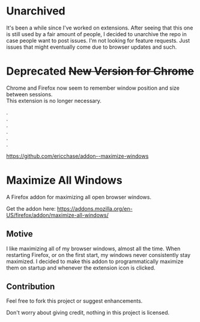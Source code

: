 # Unarchived
It's been a while since I've worked on extensions.
After seeing that this one is still used by a fair amount of people, I decided to unarchive the repo in case people want to post issues.
I'm not looking for feature requests. Just issues that might eventually come due to browser updates and such.



# Deprecated ~~New Version for Chrome~~
Chrome and Firefox now seem to remember window position and size between sessions.  
This extension is no longer necessary.


.  
.  
.  
.  
.  
.  

https://github.com/ericchase/addon--maximize-windows



# Maximize All Windows

A Firefox addon for maximizing all open browser windows.

Get the addon here: https://addons.mozilla.org/en-US/firefox/addon/maximize-all-windows/

## Motive

I like maximizing all of my browser windows, almost all the time. When restarting Firefox, or on the first start, my windows never consistently stay maximized. I decided to make this addon to programmatically maximize them on startup and whenever the extension icon is clicked.

## Contribution

Feel free to fork this project or suggest enhancements.

Don't worry about giving credit, nothing in this project is licensed.
